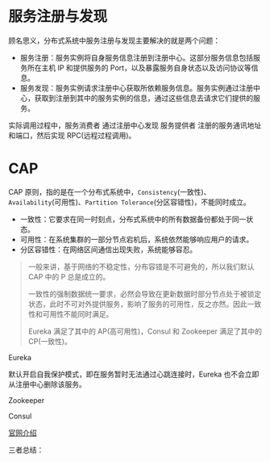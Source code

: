 # 服务注册与发现

顾名思义，分布式系统中服务注册与发现主要解决的就是两个问题：

- 服务注册：服务实例将自身服务信息注册到注册中心。这部分服务信息包括服务所在主机 IP 和提供服务的  Port，以及暴露服务自身状态以及访问协议等信息。
- 服务发现：服务实例请求注册中心获取所依赖服务信息。服务实例通过注册中心，获取到注册到其中的服务实例的信息，通过这些信息去请求它们提供的服务。

实际调用过程中，服务消费者 通过注册中心发现 服务提供者 注册的服务通讯地址和端口，然后实现 RPC(远程过程调用)。

# CAP

CAP 原则，指的是在一个分布式系统中，`Consistency`(一致性)、`Availability`(可用性)、`Partition Tolerance`(分区容错性)，不能同时成立。

- 一致性：它要求在同一时刻点，分布式系统中的所有数据备份都处于同一状态。
- 可用性：在系统集群的一部分节点宕机后，系统依然能够响应用户的请求。
- 分区容错性：在网络区间通信出现失败，系统能够容忍。

> 一般来讲，基于网络的不稳定性，分布容错是不可避免的，所以我们默认 CAP 中的 P 总是成立的。
>
> 一致性的强制数据统一要求，必然会导致在更新数据时部分节点处于被锁定状态，此时不可对外提供服务，影响了服务的可用性，反之亦然。因此一致性和可用性不能同时满足。
>
> Eureka 满足了其中的 AP(高可用性)，Consul 和 Zookeeper 满足了其中的 CP(一致性)。

Eureka

默认开启自我保护模式，即在服务暂时无法通过心跳连接时，Eureka 也不会立即从注册中心删除该服务。

Zookeeper

Consul

[官网介绍](https://www.consul.io/intro)

三者总结：
